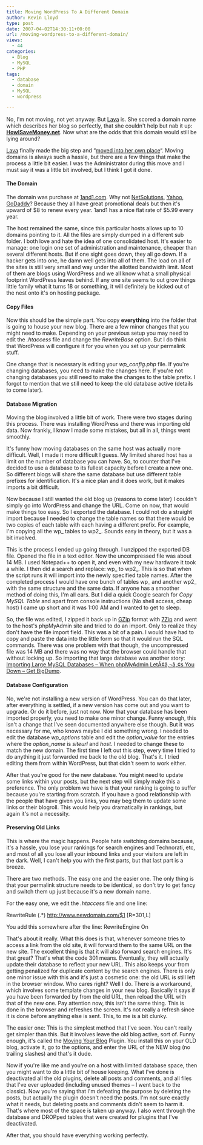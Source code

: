 ```yaml
---
title: Moving WordPress To A Different Domain
author: Kevin Lloyd
type: post
date: 2007-04-02T14:30:11+00:00
url: /moving-wordpress-to-a-different-domain/
views:
  - 44
categories:
  - Blog
  - MySQL
  - PHP
tags:
  - database
  - domain
  - MySQL
  - wordpress

---
```

No, I'm not moving, not yet anyway. But [Lava][1] is. She scored a domain name which describes her blog so perfectly, that she couldn't help but nab it up: [**HowISaveMoney.net**][2]. Now what are the odds that this domain would still be lying around?

[Lava][1] finally made the big step and &#8220;[moved into her own place][3]&#8220;. Moving domains is always such a hassle, but there are a few things that make the process a little bit easier. I was the Administrator during this move and I must say it was a little bit involved, but I think I got it done.

#### The Domain

The domain was purchase at [1and1.com][4]. Why not [NetSolutions][5], [Yahoo][6], [GoDaddy][7]? Because they all have great promotional deals but then it's upward of $8 to renew every year. 1and1 has a nice flat rate of $5.99 every year.

The host remained the same, since this particular hosts allows up to 10 domains pointing to it. All the files are simply dumped in a different sub folder. I both love and hate the idea of one consolidated host. It's easier to manage: one login one set of administration and maintenance, cheaper than several different hosts. But if one sight goes down, they all go down. If a hacker gets into one, he damn well gets into all of them. The load on all of the sites is still very small and way under the allotted bandwidth limit. Most of them are blogs using WordPress and we all know what a small physical footprint WordPress leaves behind. If any one site seems to out grow things little family what it turns 18 or something, it will definitely be kicked out of the nest onto it's on hosting package.

#### Copy Files

Now this should be the simple part. You copy **everything** into the folder that is going to house your new blog. There are a few minor changes that you might need to make. Depending on your previous setup you may need to edit the _.htaccess_ file and change the _RewriteBase_ option. But I do think that WordPress will configure it for you when you set up your permalink stuff.

One change that is necessary is editing your _wp_config.php_ file. If you're changing databases, you need to make the changes here. If you're not changing databases you still need to make the changes to the table prefix. I forgot to mention that we still need to keep the old database active (details to come later).

#### <!--more-->Database Migration

Moving the blog involved a little bit of work. There were two stages during this process. There was installing WordPress and there was importing old data. Now frankly, I know I made some mistakes, but all in all, things went smoothly.

It's funny how moving databases on the same host was actually more difficult. Well, I made it more difficult I guess. My limited shared host has a limit on the number of database you can have. So, to counter that I've decided to use a database to its fullest capacity before I create a new one. So different blogs will share the same database but use different table prefixes for identification. It's a nice plan and it does work, but it makes imports a bit difficult.

Now because I still wanted the old blog up (reasons to come later) I couldn't simply go into WordPress and change the URL. Come on now, that would make things too easy. So I exported the database. I could not do a straight import because I needed to change the table names so that there would be two copies of each table with each having a different prefix. For example, I'm copying all the wp_ tables to wp2_. Sounds easy in theory, but it was a bit involved.

This is the process I ended up going through. I unzipped the exported DB file. Opened the file in a text editor. Now the uncompressed file was about 14 MB. I used Notepad++ to open it, and even with my new hardware it took a while. I then did a search and replace: wp_ to wp2\_. This is so that when the script runs it will import into the newly specified table names. After the completed process I would have one bunch of tables wp\_ and another wp2_ with the same structure and the same data. If anyone has a smoother method of doing this, I'm all ears. But I did a quick Google search for _Copy MySQL Table_ and apart from console instructions (No shell access, cheap host) I came up short and it was 1:00 AM and I wanted to get to sleep.

So, the file was edited, I zipped it back up in [GZip][8] format with [7Zip][9] and went to the host's phpMyAdmin site and tried to do an import. Only to realize they don't have the file import field. This was a bit of a pain. I would have had to copy and paste the data into the little form so that it would run the SQL commands. There was one problem with that though, the uncompressed file was 14 MB and there was no way that the browser could handle that without locking up. So importing that large database was another story: [Importing Large MySQL Databases &#8211; When phpMyAdmin LetÃ¢â‚¬â„¢s You Down &#8211; Get BigDump][10].

#### Database Configuration

No, we're not installing a new version of WordPress. You can do that later, after everything is settled, if a new version has come out and you want to upgrade. Or do it before, just not now. Now that your database has been imported properly, you need to make one minor change. Funny enough, this isn't a change that I've seen documented anywhere else though. But it was necessary for me, who knows maybe I did something wrong. I needed to edit the database _wp_options_ table and edit the _option_value_ for the entries where the _option_name_ is _siteurl_ and _host_. I needed to change these to match the new domain. The first time I left out this step, every time I tried to do anything it just forwarded me back to the old blog. That's it. I tried editing them from within WordPress, but that didn't seem to work either.

After that you're good for the new database. You might need to update some links within your posts, but the next step will simply make this a preference. The only problem we have is that your ranking is going to suffer because you're starting from scratch. If you have a good relationship with the people that have given you links, you may beg them to update some links or their blogroll. This would help you dramatically in rankings, but again it's not a necessity.

#### Preserving Old Links

This is where the magic happens. People hate switching domains because, it's a hassle, you lose your rankings for search engines and Technorati, etc, and most of all you lose all your inbound links and your visitors are left in the dark. Well, I can't help you with the first parts, but that last part is a breeze.

There are two methods. The easy one and the easier one. The only thing is that your permalink structure needs to be identical, so don't try to get fancy and switch them up just because it's a new domain name.

For the easy one, we edit the _.htaccess_ file and one line:

RewriteRule (.*) http://www.newdomain.com/$1 [R=301,L]

You add this somewhere after the line: RewriteEngine On

That's about it really. What this does is that, whenever someone tries to access a link from the old site, it will forward them to the same URL on the new site. The excellent thing is that it will also forward search engines. It's that great? That's what the code 301 means. Eventually, they will actually update their database to reflect your new URL. This also keeps your from getting penalized for duplicate content by the search engines. There is only one minor issue with this and it's just a cosmetic one: the old URL is still left in the browser window. Who cares right? Well I do. There is a workaround, which involves some template changes in your new blog. Basically it says if you have been forwarded by from the old URL, then reload the URL with that of the new one. Pay attention now, this isn't the same thing. This is done in the browser and refreshes the screen. It's not really a refresh since it is done before anything else is sent. This, to me is a bit clunky.

The easier one: This is the simplest method that I've seen. You can't really get simpler than this. But it involves leave the old blog active, sort of. Funny enough, it's called the [Moving Your Blog][11] Plugin. You install this on your OLD blog, activate it, go to the options, and enter the URL of the NEW blog (no trailing slashes) and that's it dude.

Now if you're like me and you're on a host with limited database space, then you might want to do a little bit of house keeping. What I've done is deactivated all the old plugins, delete all posts and comments, and all files that I've ever uploaded (including unused themes &#8211; I went back to the classic). Now you're saying that I'm defeating the purpose by deleting the posts, but actually the plugin doesn't need the posts. I'm not sure exactly what it needs, but deleting posts and comments didn't seem to harm it. That's where most of the space is taken up anyway. I also went through the database and DROPped tables that were created for plugins that I've deactivated.

After that, you should have everything working perfectly.

 [1]: http://www.HowISaveMoney.net
 [2]: http://www.HowISaveMoney.net/ "How I Save Money"
 [3]: http://www.howisavemoney.net/2007/04/01/im-getting-my-own-place/
 [4]: http://www.1and1.com
 [5]: http://www.networksolutions.com "Web Hosting, web site design and domains from Network Solutions"
 [6]: http://www.yahoo.com
 [7]: http://www.GoDaddy.com
 [8]: http://en.wikipedia.org/wiki/Gzip "Gzip - Wikipedia, the free encyclopedia"
 [9]: http://www.7-zip.org/
 [10]: https://webdevelopment2.com/php/importing-large-mysql-databases-when-phpmyadmin-lets-you-down-get-bigdump.htm
 [11]: http://rmarsh.com/2006/09/23/moving-your-blog/